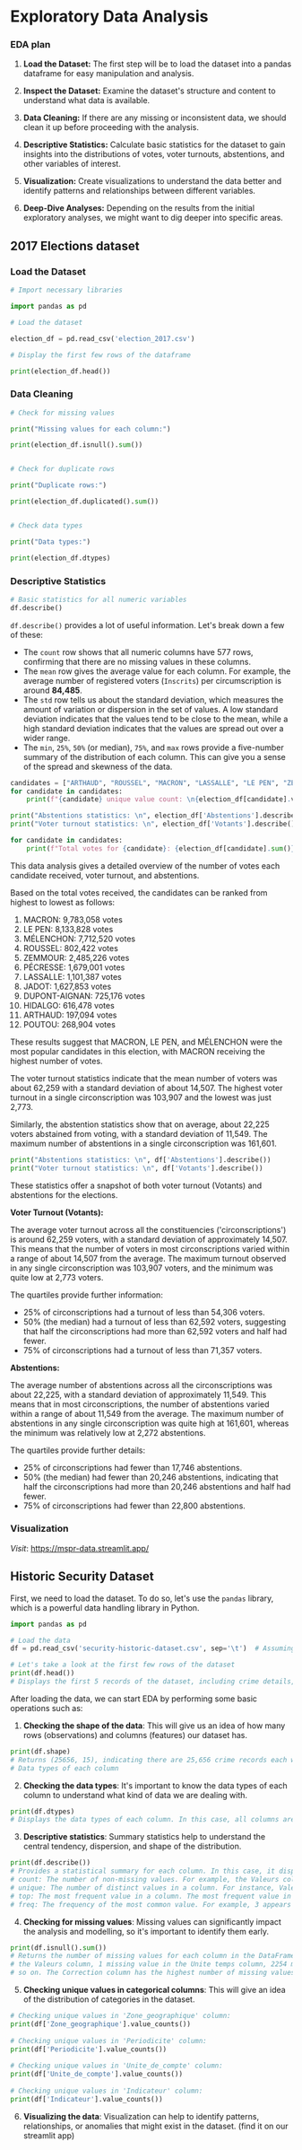 # Exploratory Data Analysis

### **EDA plan**
1. **Load the Dataset:** The first step will be to load the dataset into a pandas dataframe for easy manipulation and analysis.
    
2. **Inspect the Dataset:** Examine the dataset's structure and content to understand what data is available.
    
3. **Data Cleaning:** If there are any missing or inconsistent data, we should clean it up before proceeding with the analysis.
    
4. **Descriptive Statistics:** Calculate basic statistics for the dataset to gain insights into the distributions of votes, voter turnouts, abstentions, and other variables of interest.
    
5. **Visualization:** Create visualizations to understand the data better and identify patterns and relationships between different variables.
    
6. **Deep-Dive Analyses:** Depending on the results from the initial exploratory analyses, we might want to dig deeper into specific areas.

## 2017 Elections dataset

### Load the Dataset

```python 
# Import necessary libraries

import pandas as pd

# Load the dataset

election_df = pd.read_csv('election_2017.csv')

# Display the first few rows of the dataframe

print(election_df.head())
```

### **Data Cleaning**

```python 
# Check for missing values

print("Missing values for each column:")

print(election_df.isnull().sum())


# Check for duplicate rows

print("Duplicate rows:")

print(election_df.duplicated().sum())


# Check data types

print("Data types:")

print(election_df.dtypes)
```

### **Descriptive Statistics**

```python
# Basic statistics for all numeric variables
df.describe()
```
`df.describe()` provides a lot of useful information. Let's break down a few of these:

- The `count` row shows that all numeric columns have 577 rows, confirming that there are no missing values in these columns.
- The `mean` row gives the average value for each column. For example, the average number of registered voters (`Inscrits`) per circumscription is around **84,485**.
- The `std` row tells us about the standard deviation, which measures the amount of variation or dispersion in the set of values. A low standard deviation indicates that the values tend to be close to the mean, while a high standard deviation indicates that the values are spread out over a wider range.
- The `min`, `25%`, `50%` (or median), `75%`, and `max` rows provide a five-number summary of the distribution of each column. This can give you a sense of the spread and skewness of the data.

```python 
candidates = ["ARTHAUD", "ROUSSEL", "MACRON", "LASSALLE", "LE PEN", "ZEMMOUR", "MÉLENCHON", "HIDALGO", "JADOT", "PÉCRESSE", "POUTOU", "DUPONT-AIGNAN"]
for candidate in candidates:
    print(f"{candidate} unique value count: \n{election_df[candidate].value_counts()}\n")

print("Abstentions statistics: \n", election_df['Abstentions'].describe())
print("Voter turnout statistics: \n", election_df['Votants'].describe())

for candidate in candidates:
    print(f"Total votes for {candidate}: {election_df[candidate].sum()}")

``` 

This data analysis gives a detailed overview of the number of votes each candidate received, voter turnout, and abstentions.

Based on the total votes received, the candidates can be ranked from highest to lowest as follows:

1. MACRON: 9,783,058 votes
2. LE PEN: 8,133,828 votes
3. MÉLENCHON: 7,712,520 votes
4. ROUSSEL: 802,422 votes
5. ZEMMOUR: 2,485,226 votes
6. PÉCRESSE: 1,679,001 votes
7. LASSALLE: 1,101,387 votes
8. JADOT: 1,627,853 votes
9. DUPONT-AIGNAN: 725,176 votes
10. HIDALGO: 616,478 votes
11. ARTHAUD: 197,094 votes
12. POUTOU: 268,904 votes

These results suggest that MACRON, LE PEN, and MÉLENCHON were the most popular candidates in this election, with MACRON receiving the highest number of votes.

The voter turnout statistics indicate that the mean number of voters was about 62,259 with a standard deviation of about 14,507. The highest voter turnout in a single circonscription was 103,907 and the lowest was just 2,773.

Similarly, the abstention statistics show that on average, about 22,225 voters abstained from voting, with a standard deviation of 11,549. The maximum number of abstentions in a single circonscription was 161,601.

```python 
print("Abstentions statistics: \n", df['Abstentions'].describe())
print("Voter turnout statistics: \n", df['Votants'].describe())
```

These statistics offer a snapshot of both voter turnout (Votants) and abstentions for the elections.

**Voter Turnout (Votants):**

The average voter turnout across all the constituencies ('circonscriptions') is around 62,259 voters, with a standard deviation of approximately 14,507. This means that the number of voters in most circonscriptions varied within a range of about 14,507 from the average. The maximum turnout observed in any single circonscription was 103,907 voters, and the minimum was quite low at 2,773 voters. 

The quartiles provide further information:

- 25% of circonscriptions had a turnout of less than 54,306 voters.
- 50% (the median) had a turnout of less than 62,592 voters, suggesting that half the circonscriptions had more than 62,592 voters and half had fewer.
- 75% of circonscriptions had a turnout of less than 71,357 voters.

**Abstentions:**

The average number of abstentions across all the circonscriptions was about 22,225, with a standard deviation of approximately 11,549. This means that in most circonscriptions, the number of abstentions varied within a range of about 11,549 from the average. The maximum number of abstentions in any single circonscription was quite high at 161,601, whereas the minimum was relatively low at 2,272 abstentions.

The quartiles provide further details:

- 25% of circonscriptions had fewer than 17,746 abstentions.
- 50% (the median) had fewer than 20,246 abstentions, indicating that half the circonscriptions had more than 20,246 abstentions and half had fewer.
- 75% of circonscriptions had fewer than 22,800 abstentions.

### Visualization 
*Visit*: https://mspr-data.streamlit.app/
## Historic Security Dataset

First, we need to load the dataset. To do so, let's use the `pandas` library, which is a powerful data handling library in Python.

```python
import pandas as pd

# Load the data
df = pd.read_csv('security-historic-dataset.csv', sep='\t')  # Assuming the data is tab-separated. Change the separator if it's different.

# Let's take a look at the first few rows of the dataset
print(df.head())  
# Displays the first 5 records of the dataset, including crime details, source of data, geographical area, etc.
```

After loading the data, we can start EDA by performing some basic operations such as:

1. **Checking the shape of the data**: This will give us an idea of how many rows (observations) and columns (features) our dataset has.

```python
print(df.shape)  
# Returns (25656, 15), indicating there are 25,656 crime records each with 15 pieces of information.  
# Data types of each column
```

2. **Checking the data types**: It's important to know the data types of each column to understand what kind of data we are dealing with.

```python
print(df.dtypes)  
# Displays the data types of each column. In this case, all columns are of type 'object' which generally means they contain text or mixed numeric and non-numeric values. Descriptive statistics
```

3. **Descriptive statistics**: Summary statistics help to understand the central tendency, dispersion, and shape of the distribution.

```python
print(df.describe())  
# Provides a statistical summary for each column. In this case, it displays four properties for each column:  
# count: The number of non-missing values. For example, the Valeurs column has 25618 non-missing values.  
# unique: The number of distinct values in a column. For instance, Valeurs has 16873 unique values.  
# top: The most frequent value in a column. The most frequent value in Valeurs is 3.  
# freq: The frequency of the most common value. For example, 3 appears 56 times in Valeurs.
```

4. **Checking for missing values**: Missing values can significantly impact the analysis and modelling, so it's important to identify them early.

```python
print(df.isnull().sum())  
# Returns the number of missing values for each column in the DataFrame. For instance, there are 38 missing values in  
# the Valeurs column, 1 missing value in the Unite temps column, 2254 missing values in the Sous_indicateur column, and  
# so on. The Correction column has the highest number of missing values at 19304.
```

5. **Checking unique values in categorical columns**: This will give an idea of the distribution of categories in the dataset.

```python
# Checking unique values in 'Zone_geographique' column:  
print(df['Zone_geographique'].value_counts())  
  
# Checking unique values in 'Periodicite' column:  
print(df['Periodicite'].value_counts())  
  
# Checking unique values in 'Unite_de_compte' column:  
print(df['Unite_de_compte'].value_counts())  
  
# Checking unique values in 'Indicateur' column:  
print(df['Indicateur'].value_counts())
```

6. **Visualizing the data**: Visualization can help to identify patterns, relationships, or anomalies that might exist in the dataset. (find it on our streamlit app)